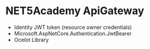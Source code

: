# NET5Academy ApiGateway

- Identity JWT token (resource owner credentials)
- Microsoft.AspNetCore.Authentication.JwtBearer
- Ocelot Library